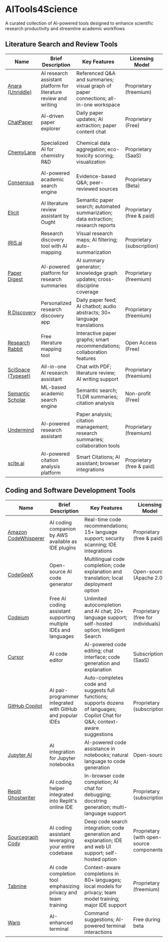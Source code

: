 # AITools4Science
A curated collection of AI-powered tools designed to enhance scientific research productivity and streamline academic workflows


## Literature Search and Review Tools

| Name | Brief Description | Key Features | Licensing Model | Pricing |
| --- | --- | --- | --- | --- |
| [Anara (Unriddle)](https://unriddle.ai) | AI research assistant platform for literature review and writing | Referenced Q&A and summaries; visual graph of paper connections; all-in-one workspace | Proprietary (freemium) | Free plan; Pro ~€11/month; Team ~€17/seat/month |
| [ChatPaper](https://chatpaper.org) | AI-driven paper explorer | Daily paper updates; AI extraction; paper content chat | Proprietary (Free) | Free web tool |
| [ChemyLane](https://chemylane.ai) | Specialized AI for chemistry R&D | Chemical data aggregation; eco-toxicity scoring; visualization | Proprietary (SaaS) | Free tier; Essentials ~$31/month; Advanced custom |
| [Consensus](https://consensus.app) | AI-powered academic search engine | Evidence-based Q&A; peer-reviewed sources | Proprietary (Beta) | Free (currently) |
| [Elicit](https://elicit.org) | AI literature review assistant by Ought | Semantic paper search; automated summarization; data extraction; research reports | Proprietary (free & paid) | Free basic use; Plus $12/month; Pro $49/month |
| [IRIS.ai](https://iris.ai) | Research discovery tool with AI mapping | Visual research maps; AI filtering; auto-summarization | Proprietary (subscription) | Free account; full access €75/month |
| [Paper Digest](https://paperdigest.org) | AI-powered platform for research summaries | AI summary generator; knowledge graph updates; cross-discipline coverage | Proprietary (freemium) | Limited free summaries; paid plans available |
| [R Discovery](https://discovery.researcher.life) | Personalized research discovery app | Daily paper feed; AI chatbot; audio abstracts; 30+ language translations | Proprietary (freemium) | Free app; subscription plans available |
| [Research Rabbit](https://www.researchrabbit.ai) | Free literature mapping tool | Interactive paper graphs; smart recommendations; collaboration features | Open Access (Free) | Completely free |
| [SciSpace (Typeset)](https://typeset.io) | All-in-one AI research assistant | Chat with PDF; literature review; AI writing support | Proprietary (freemium) | Free version; Premium ~$20/month |
| [Semantic Scholar](https://www.semanticscholar.org) | ML-based academic search engine | Semantic search; TLDR summaries; citation analysis | Non-profit (Free) | Free for all users |
| [Undermind](https://undermind.ai ) | AI-powered research assistant | Paper analysis; citation management; research summaries; collaboration tools | Proprietary (freemium) | Free tier; Pro plans available |
| [scite.ai](https://scite.ai) | AI-powered citation analysis platform | Smart Citations; AI assistant; browser integrations | Proprietary (free & paid) | Free basic features; premium plans available |

## Coding and Software Development Tools

| Name | Brief Description | Key Features | Licensing Model | Pricing |
| --- | --- | --- | --- | --- |
| [Amazon CodeWhisperer](https://aws.amazon.com/codewhisperer/) | AI coding companion by AWS available as IDE plugins | Real-time code recommendations; 15+ language support; security scanning; IDE integrations | Proprietary (free & paid) | Free for individual developers; Professional tier ~$19/user/month |
| [CodeGeeX](https://github.com/THUDM/CodeGeeX) | Open-source AI code generator | Multilingual code completion; code explanation and translation; local deployment option | Open-source (Apache 2.0) | Free to use (self-host or community API) |
| [Codeium](https://codeium.com/) | Free AI coding assistant supporting multiple IDEs and languages | Unlimited autocompletion and AI chat; 20+ language support; self-hosted option; Intelligent Search | Proprietary (free for individuals) | Free for personal use; Enterprise custom pricing |
| [Cursor](https://cursor.sh/) | AI code editor | AI-powered code editing; chat interface; code generation and explanation | Subscription (SaaS) | Free tier; Paid plans available |
| [GitHub Copilot](https://github.com/features/copilot) | AI pair-programmer integrated with GitHub and popular IDEs | Auto-completes code and suggests full functions; supports dozens of languages; Copilot Chat for Q&A; context-aware suggestions | Proprietary (subscription) | $10/month (or $100/year) for individuals; free for students and OSS maintainers; Business $19/user/month |
| [Jupyter AI](https://github.com/jupyterlab/jupyter-ai) | AI integration for Jupyter notebooks | AI-powered code assistance in notebooks; natural language to code generation | Open-source | Free |
| [Replit Ghostwriter](https://replit.com/ghostwriter) | AI coding helper integrated into Replit's online IDE | In-browser code completion; AI chat for debugging; docstring generation; multi-language support | Proprietary (subscription) | $10/month Ghostwriter add-on |
| [Sourcegraph Cody](https://sourcegraph.com/cody) | AI coding assistant leveraging your entire codebase | Deep code search integration; code generation and explanation; IDE and web UI support; self-hosted option | Proprietary (with open-source components) | Free for public repos; Enterprise pricing for private code |
| [Tabnine](https://www.tabnine.com/) | AI code completion tool emphasizing privacy and team training | Context-aware completions in 80+ languages; local models for privacy; team model training; major IDE support | Proprietary (freemium) | Free version; Pro ~$12/user/month; Enterprise plans available |
| [Warp](https://warp.dev/ ) | AI-enhanced terminal | Command suggestions; AI-powered terminal interactions | Free during beta | Free (beta) |